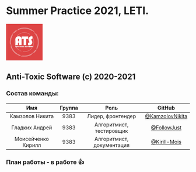# Summer Practice 2021, LETI. 

<img src="https://github.com/KamzolovNikita/Anti-Toxic-Summer-Practice/blob/main/ats_logo.jpg" width="100">

## Anti-Toxic Software (c) 2020-2021

### Состав команды:

| Имя                 | Группа |           Роль            | GitHub                                                      | 
| :-----------------: | :-----:| :-----------------------: | :---------------------------------------------------------: |
| Камзолов Никита     |  9383  |     Лидер, фронтендер     | [@KamzolovNikita](https://github.com/KamzolovNikita)        |
| Гладких Андрей      |  9383  | Алгоритмист, тестировщик  | [@FollowJust](https://github.com/FollowJust)                |
| Моисейченко Кирилл  |  9383  | Алгоритмист, документация | [@Kirill-Mois](https://github.com/Kirill-Mois)              |

### План работы - в работе :thumbsup:
